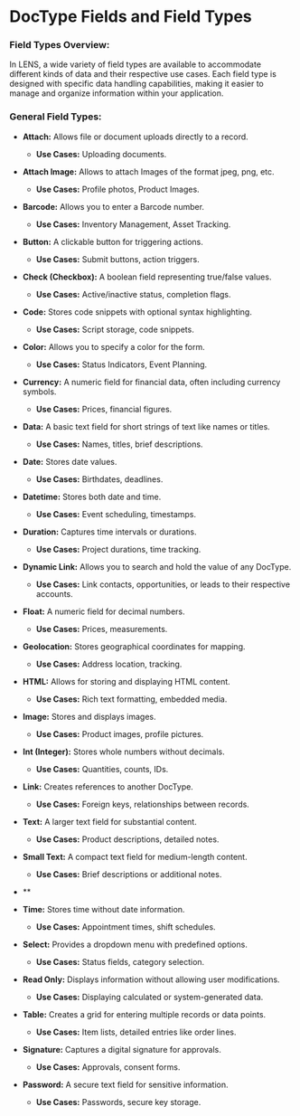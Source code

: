# DocType Fields and Field Types

### **Field Types Overview:**

In LENS, a wide variety of field types are available to accommodate different kinds of data and their respective use cases. Each field type is designed with specific data handling capabilities, making it easier to manage and organize information within your application.

###  **General Field Types:**

- **Attach:** Allows file or document uploads directly to a record.
	- **Use Cases:** Uploading documents.
- **Attach Image:** Allows to attach Images of the format jpeg, png, etc.
	- **Use Cases:** Profile photos, Product Images.
- **Barcode:** Allows you to enter a Barcode number.
	- **Use Cases:** Inventory Management, Asset Tracking.
-   **Button:** A clickable button for triggering actions.
    -   **Use Cases:** Submit buttons, action triggers.
-   **Check (Checkbox):** A boolean field representing true/false values.
    -   **Use Cases:** Active/inactive status, completion flags.
-   **Code:** Stores code snippets with optional syntax highlighting.
    -   **Use Cases:** Script storage, code snippets.
- **Color:** Allows you to specify a color for the form.
	- **Use Cases:** Status Indicators, Event Planning.
-   **Currency:** A numeric field for financial data, often including currency symbols.
    -   **Use Cases:** Prices, financial figures.
- **Data:** A basic text field for short strings of text like names or titles.
    -   **Use Cases:** Names, titles, brief descriptions.
-   **Date:** Stores date values.
    -   **Use Cases:** Birthdates, deadlines.
-   **Datetime:** Stores both date and time.
    -   **Use Cases:** Event scheduling, timestamps.
-   **Duration:** Captures time intervals or durations.
    -   **Use Cases:** Project durations, time tracking.
- **Dynamic Link:** Allows you to search and hold the value of any DocType.
	- **Use Cases:** Link contacts, opportunities, or leads to their respective accounts.
-   **Float:** A numeric field for decimal numbers.
    -   **Use Cases:** Prices, measurements.
-   **Geolocation:** Stores geographical coordinates for mapping.
    -   **Use Cases:** Address location, tracking.
-   **HTML:** Allows for storing and displaying HTML content.
    -   **Use Cases:** Rich text formatting, embedded media.
-   **Image:** Stores and displays images.
    -   **Use Cases:** Product images, profile pictures.
-   **Int (Integer):** Stores whole numbers without decimals.
    -   **Use Cases:** Quantities, counts, IDs.
-   **Link:** Creates references to another DocType.
    -   **Use Cases:** Foreign keys, relationships between records.
-   **Text:** A larger text field for substantial content.
    -   **Use Cases:** Product descriptions, detailed notes.
-   **Small Text:** A compact text field for medium-length content.
    -   **Use Cases:** Brief descriptions or additional notes.
- **




-   **Time:** Stores time without date information.
    -   **Use Cases:** Appointment times, shift schedules.

-   **Select:** Provides a dropdown menu with predefined options.
    -   **Use Cases:** Status fields, category selection.

-   **Read Only:** Displays information without allowing user modifications.
    -   **Use Cases:** Displaying calculated or system-generated data.

-   **Table:** Creates a grid for entering multiple records or data points.
    -   **Use Cases:** Item lists, detailed entries like order lines.

-   **Signature:** Captures a digital signature for approvals.
    -   **Use Cases:** Approvals, consent forms.
-   **Password:** A secure text field for sensitive information.
    -   **Use Cases:** Passwords, secure key storage.




<!--stackedit_data:
eyJoaXN0b3J5IjpbLTE0Nzc5OTE4ODksLTUzNzQxODQzOSwtMT
A5NjA4NzA4NSw2Nzc1MTc5MzUsLTgyNzY2OTM2NywtMTY2OTA1
MzE3Nl19
-->